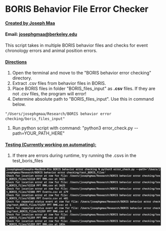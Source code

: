 # BORIS Behavior File Error Checker

#### <ins>Created by Joseph Maa</ins>
#### Email: josephgmaa@berkeley.edu


This script takes in multiple BORIS behavior files and checks for event chronology errors and animal position errors.

#### <ins>Directions</ins>


1. Open the terminal and move to the "BORIS behavior error checking" directory.
1. Extract .csv files from behavior files in BORIS. 
1. Place BORIS files in folder "BORIS_files_input" as **.csv** files. If they are not .csv files, the program will error! 
1. Determine absolute path to "BORIS_files_input". Use this in command below. 
```
"/Users/josephgmaa/Research/BORIS behavior error checking/boris_files_input"
```
1. Run python script with command: "python3 error_check.py --path=YOUR_PATH_HERE"

#### <ins>Testing (Currently working on automating):</ins>

1. If there are errors during runtime, try running the .csvs in the test_boris_files

![](errors.png)
